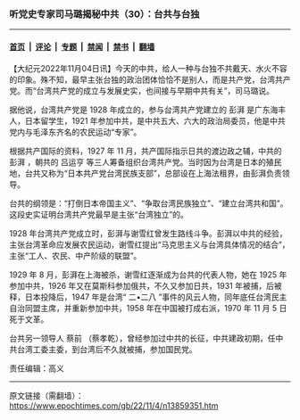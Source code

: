 ### 听党史专家司马璐揭秘中共（30）：台共与台独

---

#### [首页](../../../..?n13859351) &nbsp;|&nbsp; [评论](../../../../../epoch-comment?n13859351) &nbsp;|&nbsp; [专题](../../../../../epoch-special?n13859351) &nbsp;|&nbsp; [禁闻](../../../../../epoch-news?n13859351) &nbsp;|&nbsp; [禁书](../../../../../books?n13859351) &nbsp;|&nbsp; [翻墙](https://github.com/gfw-breaker/nogfw/blob/master/README.md?n13859351)


<div class="post_content" id="artbody" itemprop="articleBody">
 <!-- article content begin -->
 <p>
  【大纪元2022年11月04日讯】今天的中共，给人一种与台独不共戴天、水火不容的印象。殊不知，最早主张台独的政治团体恰恰不是别人，而是共产党，台湾共产党。而“台湾共产党的成立与发展史实，也间接与早期中共有关”，司马璐说。
 </p>
 <p>
  据他说，台湾共产党是 1928 年成立的，参与台湾共产党建立的
  <ok href="https://www.epochtimes.com/gb/tag/%E5%BD%AD%E6%B9%83.html">
   彭湃
  </ok>
  是广东海丰人，日本留学生，1921 年参加中共，是中共五大、六大的政治局委员，他是中共党内与毛泽东齐名的农民运动“专家”。
 </p>
 <p>
  根据共产国际的资料，1927 年 11 月，共产国际指示日共的渡边政之辅，中共的
  <ok href="https://www.epochtimes.com/gb/tag/%E5%BD%AD%E6%B9%83.html">
   彭湃
  </ok>
  ，朝共的
  <ok href="https://www.epochtimes.com/gb/tag/%E5%90%95%E8%BF%90%E4%BA%A8.html">
   吕运亨
  </ok>
  等三人筹备组织台湾共产党。当时因为台湾是日本的殖民地，台共又称为“日本共产党台湾民族支部”，总部设在上海法租界，由彭湃负责领导。
 </p>
 <p>
  台共的纲领是：“打倒日本帝国主义”、“争取台湾民族独立”、“建立台湾共和国”。这段史实证明台湾共产党最早是主张“台湾独立”的。
 </p>
 <p>
  1928 年台湾共产党成立时，彭湃与谢雪红曾发生路线斗争。彭湃以中共的经验，主张台湾革命应发展农民运动，谢雪红提出“马克思主义与台湾具体情况的结合”，主张“工人、农民、中产阶级的联盟”。
 </p>
 <p>
  1929 年 8 月，彭湃在上海被杀，谢雪红逐渐成为台共的代表人物，她在 1925 年参加中共，1926 年又在莫斯科参加俄共，不久又参加日共，1931 年被捕，后被释，日本投降后，1947 年是台湾“
  <ok href="https://www.epochtimes.com/gb/tag/%E4%BA%8C%E2%80%A2%E4%BA%8C%E5%85%AB.html">
   二•二八
  </ok>
  ”事件的风云人物，同年底任台湾民主自治同盟主席，并重新参加中共，1958 年在中国被打成右派，1970 年 11 月 5 日死于文革。
 </p>
 <p>
  台共另一领导人
  <ok href="https://www.epochtimes.com/gb/tag/%E8%94%A1%E5%89%8D.html">
   蔡前
  </ok>
  （蔡孝乾），曾经参加过中共的长征，中共建政初期，任中共台湾工委主委，到台湾后不久就被捕，参加国民党。
 </p>
 <p>
  责任编辑：高义
 </p>
 <!-- article content end -->
 <div id="below_article_ad">
 </div>
</div>


---

原文链接（需翻墙）：https://www.epochtimes.com/gb/22/11/4/n13859351.htm